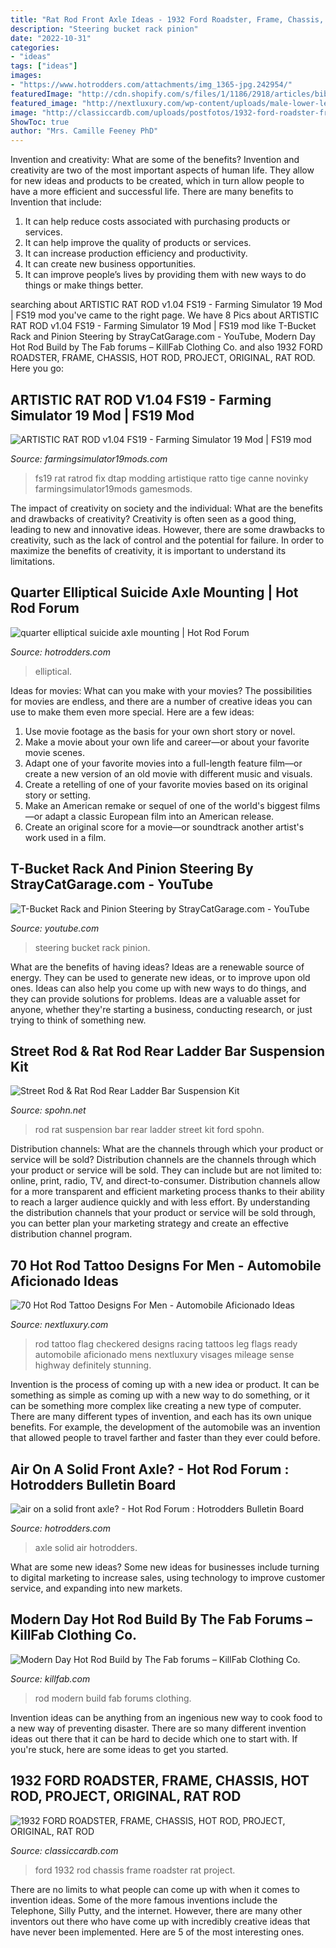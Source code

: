 ```yaml
---
title: "Rat Rod Front Axle Ideas - 1932 Ford Roadster, Frame, Chassis, Hot Rod, Project, Original, Rat Rod"
description: "Steering bucket rack pinion"
date: "2022-10-31"
categories:
- "ideas"
tags: ["ideas"]
images:
- "https://www.hotrodders.com/attachments/img_1365-jpg.242954/"
featuredImage: "http://cdn.shopify.com/s/files/1/1186/2918/articles/bibbster_modern_day_hot_rod_build_by_kyle_voss_this_build_can_be_found_on_The_Fab_Forums_youtube_channel_1024x1024.jpg?v=1498589768"
featured_image: "http://nextluxury.com/wp-content/uploads/male-lower-legs-car-with-checkered-ribbon-hot-rod-tattoo.jpg"
image: "http://classiccardb.com/uploads/postfotos/1932-ford-roadster-frame-chassis-hot-rod-project-original-rat-rod-10.JPG"
ShowToc: true
author: "Mrs. Camille Feeney PhD"
---
```



Invention and creativity: What are some of the benefits?
Invention and creativity are two of the most important aspects of human life. They allow for new ideas and products to be created, which in turn allow people to have a more efficient and successful life. There are many benefits to Invention that include: 
1. It can help reduce costs associated with purchasing products or services. 
2. It can help improve the quality of products or services. 
3. It can increase production efficiency and productivity. 
4. It can create new business opportunities. 
5. It can improve people’s lives by providing them with new ways to do things or make things better.

	

		
searching about ARTISTIC RAT ROD v1.04 FS19 - Farming Simulator 19 Mod | FS19 mod you've came to the right page. We have 8 Pics about ARTISTIC RAT ROD v1.04 FS19 - Farming Simulator 19 Mod | FS19 mod like T-Bucket Rack and Pinion Steering by StrayCatGarage.com - YouTube, Modern Day Hot Rod Build by The Fab forums – KillFab Clothing Co. and also 1932 FORD ROADSTER, FRAME, CHASSIS, HOT ROD, PROJECT, ORIGINAL, RAT ROD. Here you go:
		
    
## ARTISTIC RAT ROD V1.04 FS19 - Farming Simulator 19 Mod | FS19 Mod

<img loading=lazy src="http://www.farmingsimulator19mods.com/wp-content/uploads/2020/07/artistic-rat-rod-v1.04-fs19-2.jpg" onerror="this.onerror=null;this.src='https://tse4.mm.bing.net/th?id=OIP.mfim98Xsy6tgml-BVpLQIAHaEu&amp;pid=15.1';" alt="ARTISTIC RAT ROD v1.04 FS19 - Farming Simulator 19 Mod | FS19 mod">

_Source: farmingsimulator19mods.com_

>fs19 rat ratrod fix dtap modding artistique ratto tige canne novinky farmingsimulator19mods gamesmods. 

	

The impact of creativity on society and the individual: What are the benefits and drawbacks of creativity?
Creativity is often seen as a good thing, leading to new and innovative ideas. However, there are some drawbacks to creativity, such as the lack of control and the potential for failure. In order to maximize the benefits of creativity, it is important to understand its limitations.

    
## Quarter Elliptical Suicide Axle Mounting | Hot Rod Forum

<img loading=lazy src="https://www.hotrodders.com/attachments/img_1365-jpg.242954/" onerror="this.onerror=null;this.src='https://tse2.mm.bing.net/th?id=OIP.pN7yCLgu12vVutMpLw65tgHaE7&amp;pid=15.1';" alt="quarter elliptical suicide axle mounting | Hot Rod Forum">

_Source: hotrodders.com_

>elliptical. 

	

Ideas for movies: What can you make with your movies?
The possibilities for movies are endless, and there are a number of creative ideas you can use to make them even more special. Here are a few ideas:
1. Use movie footage as the basis for your own short story or novel.
2. Make a movie about your own life and career—or about your favorite movie scenes.
3. Adapt one of your favorite movies into a full-length feature film—or create a new version of an old movie with different music and visuals.
4. Create a retelling of one of your favorite movies based on its original story or setting.
5. Make an American remake or sequel of one of the world's biggest films—or adapt a classic European film into an American release.
6. Create an original score for a movie—or soundtrack another artist's work used in a film.
    
## T-Bucket Rack And Pinion Steering By StrayCatGarage.com - YouTube

<img loading=lazy src="http://i.ytimg.com/vi/7VzSdPaX1Xc/maxresdefault.jpg" onerror="this.onerror=null;this.src='https://tse2.mm.bing.net/th?id=OIP.zPc8sEguz5kOovhsSwJYkwHaEK&amp;pid=15.1';" alt="T-Bucket Rack and Pinion Steering by StrayCatGarage.com - YouTube">

_Source: youtube.com_

>steering bucket rack pinion. 

	

What are the benefits of having ideas?
Ideas are a renewable source of energy. They can be used to generate new ideas, or to improve upon old ones. Ideas can also help you come up with new ways to do things, and they can provide solutions for problems. Ideas are a valuable asset for anyone, whether they're starting a business, conducting research, or just trying to think of something new.

    
## Street Rod &amp; Rat Rod Rear Ladder Bar Suspension Kit

<img loading=lazy src="https://www.spohn.net/productimages/2093/Street-Rod-Rat-Rod-Rear-Ladder-Bar-Suspension-Kit-5.jpg" onerror="this.onerror=null;this.src='https://tse4.mm.bing.net/th?id=OIP.Q1pApcN2gGrkI3sqCBBdcgHaFj&amp;pid=15.1';" alt="Street Rod &amp; Rat Rod Rear Ladder Bar Suspension Kit">

_Source: spohn.net_

>rod rat suspension bar rear ladder street kit ford spohn. 

	

Distribution channels: What are the channels through which your product or service will be sold?
Distribution channels are the channels through which your product or service will be sold. They can include but are not limited to: online, print, radio, TV, and direct-to-consumer. Distribution channels allow for a more transparent and efficient marketing process thanks to their ability to reach a larger audience quickly and with less effort. By understanding the distribution channels that your product or service will be sold through, you can better plan your marketing strategy and create an effective distribution channel program.

    
## 70 Hot Rod Tattoo Designs For Men - Automobile Aficionado Ideas

<img loading=lazy src="http://nextluxury.com/wp-content/uploads/male-lower-legs-car-with-checkered-ribbon-hot-rod-tattoo.jpg" onerror="this.onerror=null;this.src='https://tse3.mm.bing.net/th?id=OIP.qGq53XLAhOjxH9KZAGXeNQHaHa&amp;pid=15.1';" alt="70 Hot Rod Tattoo Designs For Men - Automobile Aficionado Ideas">

_Source: nextluxury.com_

>rod tattoo flag checkered designs racing tattoos leg flags ready automobile aficionado mens nextluxury visages mileage sense highway definitely stunning. 

	

Invention is the process of coming up with a new idea or product. It can be something as simple as coming up with a new way to do something, or it can be something more complex like creating a new type of computer. There are many different types of invention, and each has its own unique benefits. For example, the development of the automobile was an invention that allowed people to travel farther and faster than they ever could before.

    
## Air On A Solid Front Axle? - Hot Rod Forum : Hotrodders Bulletin Board

<img loading=lazy src="http://www.hotrodders.com/forum/attachment.php?attachmentid=25536&amp;stc=1&amp;thumb=1&amp;d=1505142866" onerror="this.onerror=null;this.src='https://tse4.mm.bing.net/th?id=OIP.o5JpKyZFpIVy8jJmHuEv4gHaFj&amp;pid=15.1';" alt="air on a solid front axle? - Hot Rod Forum : Hotrodders Bulletin Board">

_Source: hotrodders.com_

>axle solid air hotrodders. 

	

What are some new ideas?
Some new ideas for businesses include turning to digital marketing to increase sales, using technology to improve customer service, and expanding into new markets.

    
## Modern Day Hot Rod Build By The Fab Forums – KillFab Clothing Co.

<img loading=lazy src="http://cdn.shopify.com/s/files/1/1186/2918/articles/bibbster_modern_day_hot_rod_build_by_kyle_voss_this_build_can_be_found_on_The_Fab_Forums_youtube_channel_1024x1024.jpg?v=1498589768" onerror="this.onerror=null;this.src='https://tse2.mm.bing.net/th?id=OIP.byL_0stvdS_N6kd2PgYGngHaEK&amp;pid=15.1';" alt="Modern Day Hot Rod Build by The Fab forums – KillFab Clothing Co.">

_Source: killfab.com_

>rod modern build fab forums clothing. 

	

Invention ideas can be anything from an ingenious new way to cook food to a new way of preventing disaster. There are so many different invention ideas out there that it can be hard to decide which one to start with. If you're stuck, here are some ideas to get you started.

    
## 1932 FORD ROADSTER, FRAME, CHASSIS, HOT ROD, PROJECT, ORIGINAL, RAT ROD

<img loading=lazy src="http://classiccardb.com/uploads/postfotos/1932-ford-roadster-frame-chassis-hot-rod-project-original-rat-rod-10.JPG" onerror="this.onerror=null;this.src='https://tse1.mm.bing.net/th?id=OIP.qNfPlFgH1VIwd5q6ZZElCAHaFj&amp;pid=15.1';" alt="1932 FORD ROADSTER, FRAME, CHASSIS, HOT ROD, PROJECT, ORIGINAL, RAT ROD">

_Source: classiccardb.com_

>ford 1932 rod chassis frame roadster rat project. 

	

There are no limits to what people can come up with when it comes to invention ideas. Some of the more famous inventions include the Telephone, Silly Putty, and the internet. However, there are many other inventors out there who have come up with incredibly creative ideas that have never been implemented. Here are 5 of the most interesting ones.

